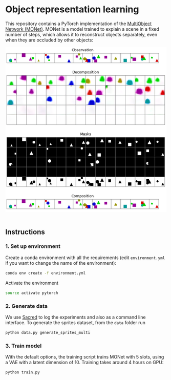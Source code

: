 # Object representation learning

This repository contains a PyTorch implementation of the [MultiObject Network (MONet)](https://arxiv.org/abs/1901.11390). MONet is a model trained to explain a scene in a fixed number of steps, which allows it to reconstruct objects separately, even when they are occluded by other objects:

<div align="center">
<img src="notebooks/img/decomposition.png"></br></br>
</div>

## Instructions

### 1. Set up environment

Create a conda environment with all the requirements (edit `environment.yml` if you want to change the name of the environment):

```sh
conda env create -f environment.yml
```

Activate the environment

```sh
source activate pytorch
```

### 2. Generate data

We use [Sacred](https://sacred.readthedocs.io/en/latest/index.html) to log the experiments and also as a command line interface. To generate the sprites dataset, from the `data` folder run

```sh
python data.py generate_sprites_multi
```


### 3. Train model

With the default options, the training script trains MONet with 5 slots, using a VAE with a latent dimension of 10. Training takes around 4 hours on GPU:

```sh
python train.py
```
```
